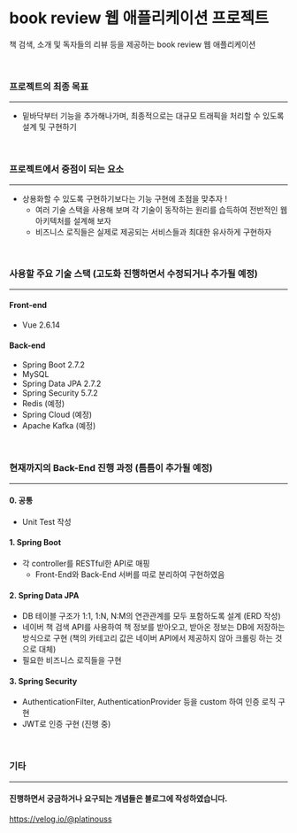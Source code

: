# book review 웹 애플리케이션 프로젝트
책 검색, 소개 및 독자들의 리뷰 등을 제공하는 book review 웹 애플리케이션

<br/>

### 프로젝트의 최종 목표
___
* 밑바닥부터 기능을 추가해나가며, 최종적으로는 대규모 트래픽을 처리할 수 있도록 설계 및 구현하기

<br/>

### 프로젝트에서 중점이 되는 요소
___
* 상용화할 수 있도록 구현하기보다는 기능 구현에 초점을 맞추자 !
  * 여러 기술 스택을 사용해 보며 각 기술이 동작하는 원리를 습득하여 전반적인 웹 아키텍처를 설계해 보자
  * 비즈니스 로직들은 실제로 제공되는 서비스들과 최대한 유사하게 구현하자

<br/>

### 사용할 주요 기술 스택 (고도화 진행하면서 수정되거나 추가될 예정)
___
#### Front-end
* Vue 2.6.14
#### Back-end
* Spring Boot 2.7.2
* MySQL
* Spring Data JPA 2.7.2
* Spring Security 5.7.2
* Redis (예정)
* Spring Cloud (예정)
* Apache Kafka (예정)

<br/>

### 현재까지의 Back-End 진행 과정 (틈틈이 추가될 예정)
___
#### 0. 공통
* Unit Test 작성
#### 1. Spring Boot
* 각 controller를 RESTful한 API로 매핑
    * Front-End와 Back-End 서버를 따로 분리하여 구현하였음
#### 2. Spring Data JPA
* DB 테이블 구조가 1:1, 1:N, N:M의 연관관계를 모두 포함하도록 설계 (ERD 작성)
* 네이버 책 검색 API를 사용하여 책 정보를 받아오고, 받아온 정보는 DB에 저장하는 방식으로 구현 (책의 카테고리 값은 네이버 API에서 제공하지 않아 크롤링 하는 것으로 대체)
* 필요한 비즈니스 로직들을 구현
#### 3. Spring Security
* AuthenticationFilter, AuthenticationProvider 등을 custom 하여 인증 로직 구현
* JWT로 인증 구현 (진행 중)

<br/>

### 기타
___
#### 진행하면서 궁금하거나 요구되는 개념들은 블로그에 작성하였습니다.
https://velog.io/@platinouss